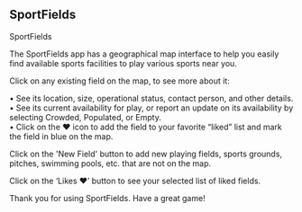 ## SportFields

SportFields

The SportFields app has a geographical map interface to help you easily find available sports facilities to play various sports near you.<br/> 

Click on any existing field on the map, to see more about it: <br/>

•	See its location, size, operational status, contact person, and other details.<br/> 
•	See its current availability  for play, or report an update on its availability by selecting Crowded, Populated, or Empty.<br/>
•	Click on the ♥ icon to add the field to your favorite “liked” list and mark the field in blue on the map. <br/>
 
Click on the 'New Field' button to add new playing fields, sports grounds, pitches, swimming pools, etc. that are not on the map.<br/>

Click on the ‘Likes ♥’ button to see your selected list of liked fields.<br/>



Thank you for using SportFields. Have a great game!


